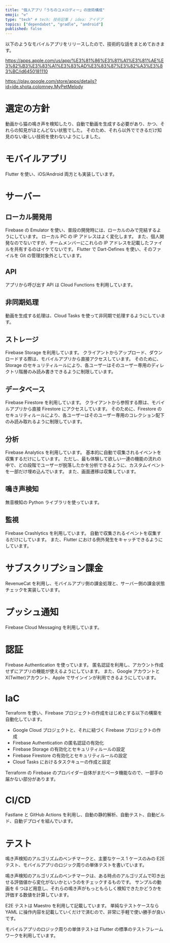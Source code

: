 ```yaml
---
title: "個人アプリ「うちのコメロディー」の技術構成"
emoji: "⚒️"
type: "tech" # tech: 技術記事 / idea: アイデア
topics: ["dependabot", "gradle", "android"]
published: false
---
```


以下のようなモバイルアプリをリリースしたので、技術的な話をまとめておきます。

https://apps.apple.com/us/app/%E3%81%86%E3%81%A1%E3%81%AE%E3%82%B3%E3%83%A1%E3%83%AD%E3%83%87%E3%82%A3%E3%83%BC/id6450181110

https://play.google.com/store/apps/details?id=ide.shota.colomney.MyPetMelody

# 選定の方針

動画から猫の鳴き声を検知したり、自動で動画を生成する必要があり、かつ、それらの知見がほとんどない状態でした。
そのため、それら以外でできるだけ知見のない新しい技術を使わないようにしました。

# モバイルアプリ

Flutter を使い、iOS/Android 両方とも実装しています。

# サーバー

## ローカル開発用

Firebase の Emulator を使い、普段の開発時には、ローカルのみで完結するようにしています。
ローカル PC の IP アドレスはよく変化します。
また、個人開発なのでないですが、チームメンバーにこれらの IP アドレスを記載したファイルを共有するのはイケてないです。
Flutter で Dart-Defines を使い、そのファイルを Git の管理対象外としています。

## API

アプリから呼び出す API は Cloud Functions を利用しています。

## 非同期処理

動画を生成する処理は、Cloud Tasks を使って非同期で処理するようにしています。

## ストレージ

Firebase Storage を利用しています。
クライアントからアップロード、ダウンロードする際は、モバイルアプリから直接アクセスしています。
そのために、Storage のセキュリティルールにより、各ユーザーはそのユーザー専用のディレクトリ階層のみ読み書きできるように制限しています。

## データベース

Firebase Firestore を利用しています。
クライアントから参照する際は、モバイルアプリから直接 Firestore にアクセスしています。
そのために、Firestore のセキュリティルールにより、各ユーザーはそのユーザー専用のコレクション配下のみ読み取れるように制限しています。

## 分析

Firebase Analytics を利用しています。
基本的に自動で収集されるイベントを収集するだけにしています。
ただし、最も体験して欲しい一連の機能の流れの中で、どの段階でユーザーが脱落したかを分析できるように、カスタムイベントを一部だけ埋め込んでいます。
また、画面遷移は収集しています。

## 鳴き声検知

無音検知の Python ライブラリを使っています。

## 監視

Firebase Crashlytics を利用しています。
自動で収集されるイベントを収集するだけにしています。
また、Flutter における例外発生をキャッチできるようにしています。

# サブスクリプション課金

RevenueCat を利用し、モバイルアプリ側の課金処理と、サーバー側の課金状態チェックを実装しています。

# プッシュ通知

Firebase Cloud Messaging を利用しています。

# 認証

Firebase Authentication を使っています。
匿名認証を利用し、アカウント作成せずにアプリの機能が使えるようにしています。
また、Google アカウントと X(Twitter)アカウント、Apple でサインインが利用できるようにしています。

# IaC

Terraform を使い、Firebase プロジェクトの作成をはじめとする以下の構築を自動化しています。

- Google Cloud プロジェクトと、それに紐づく Firebase プロジェクトの作成
- Firebase Authentication の匿名認証の有効化
- Firebase Storage の有効化とセキュリティルールの設定
- Firebase Firestore の有効化とセキュリティルールの設定
- Cloud Tasks におけるタスクキューの作成と設定

Terraform の Firebase のプロバイダー自体がまだベータ機能なので、一部手の届かない部分があります。

# CI/CD

Fastlane と GitHub Actions を利用し、自動の静的解析、自動テスト、自動ビルド、自動デプロイを組んでいます。

# テスト

鳴き声検知のアルゴリズムのベンチマークと、主要なケース 1 ケースのみの E2E テスト、モバイルアプリのロジック周りの単体テストを書いています。

鳴き声検知のアルゴリズムのベンチマークは、ある時点のアルゴリズムで叩き出せる評価値から変化がないかというのをチェックするものです。
サンプルの動画を 6 つほど用意し、それらの鳴き声がもっともらしく検知できたかどうかを評価する数値を計算しています。

E2E テストは Maestro を利用して記載しています。
単純なテストケースなら YAML に操作内容を記載していくだけで済むので、非常に手軽で使い勝手が良いです。

モバイルアプリのロジック周りの単体テストは Flutter の標準のテストフレームワークを利用しています。
